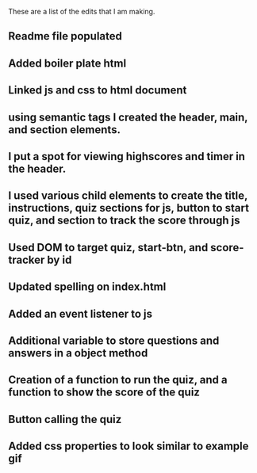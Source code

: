 These are a list of the edits that I am making.

## Readme file populated
## Added boiler plate html
## Linked js and css to html document
## using semantic tags I created the header, main, and section elements. 
## I put a spot for viewing highscores and timer in the header. 
## I used various child elements to create the title, instructions, quiz sections for js, button to start quiz, and section to track the score through js
## Used DOM to target quiz, start-btn, and score-tracker by id
## Updated spelling on index.html 
## Added an event listener to js
## Additional variable to store questions and answers in a object method
## Creation of a function to run the quiz, and a function to show the score of the quiz
## Button calling the quiz
## Added css properties to look similar to example gif